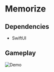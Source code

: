 # Memorize


## Dependencies
- SwiftUI

## Gameplay
![Demo](https://github.com/patar-nguyen/wumboflix/blob/master/src/images/wumboflix.gif?raw=true)
